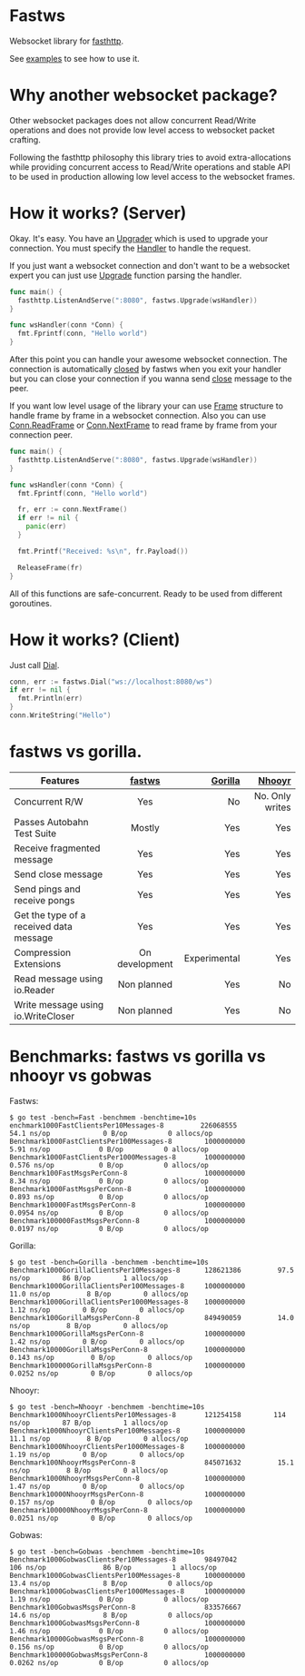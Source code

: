 # Fastws

Websocket library for [fasthttp](https://github.com/valyala/fasthttp).

See [examples](https://github.com/dgrr/fastws/blob/master/examples) to see how to use it.

# Why another websocket package?

Other websocket packages does not allow concurrent Read/Write operations
and does not provide low level access to websocket packet crafting.

Following the fasthttp philosophy this library tries to avoid extra-allocations
while providing concurrent access to Read/Write operations and stable API to be used
in production allowing low level access to the websocket frames.

# How it works? (Server)

Okay. It's easy. You have an
[Upgrader](https://godoc.org/github.com/dgrr/fastws#Upgrader)
which is used to upgrade your connection.
You must specify the
[Handler](https://godoc.org/github.com/dgrr/fastws#Upgrader.Handler)
to handle the request.

If you just want a websocket connection and don't want to be
a websocket expert you can just
use [Upgrade](https://godoc.org/github.com/dgrr/fastws#Upgrade) function parsing the
handler.

```go
func main() {
  fasthttp.ListenAndServe(":8080", fastws.Upgrade(wsHandler))
}

func wsHandler(conn *Conn) {
  fmt.Fprintf(conn, "Hello world")
}
```

After this point you can handle your awesome websocket connection.
The connection is automatically
[closed](https://github.com/dgrr/fastws/blob/master/upgrader.go#L80)
by fastws when you exit your handler but you can close
your connection if you wanna send
[close](https://godoc.org/github.com/dgrr/fastws#Conn.Close) message to the peer.

If you want low level usage of the library your can use
[Frame](https://godoc.org/github.com/dgrr/fastws#Frame) structure
to handle frame by frame in a websocket connection.
Also you can use
[Conn.ReadFrame](https://godoc.org/github.com/dgrr/fastws#Conn.ReadFrame) or
[Conn.NextFrame](https://godoc.org/github.com/dgrr/fastws#Conn.NextFrame) to read
frame by frame from your connection peer.

```go
func main() {
  fasthttp.ListenAndServe(":8080", fastws.Upgrade(wsHandler))
}

func wsHandler(conn *Conn) {
  fmt.Fprintf(conn, "Hello world")

  fr, err := conn.NextFrame()
  if err != nil {
    panic(err)
  }

  fmt.Printf("Received: %s\n", fr.Payload())

  ReleaseFrame(fr)
}
```

All of this functions are safe-concurrent. Ready to be used from different goroutines.

# How it works? (Client)

Just call [Dial](https://godoc.org/github.com/dgrr/fastws#Dial).

```go
conn, err := fastws.Dial("ws://localhost:8080/ws")
if err != nil {
  fmt.Println(err)
}
conn.WriteString("Hello")
```

# fastws vs gorilla.

| Features | [fastws](https://github.com/dgrr/fastws) | [Gorilla](https://github.com/savsgio/websocket)| [Nhooyr](https://github.com/nhooyr/websocket)
| --------------------------------------- |:--------------:| ------------:| ---------------:|
| Concurrent R/W                          | Yes            | No           | No. Only writes |
| Passes Autobahn Test Suite              | Mostly         | Yes          | Yes             |
| Receive fragmented message              | Yes            | Yes          | Yes             |
| Send close message                      | Yes            | Yes          | Yes             |
| Send pings and receive pongs            | Yes            | Yes          | Yes             |
| Get the type of a received data message | Yes            | Yes          | Yes             |
| Compression Extensions                  | On development | Experimental | Yes             |
| Read message using io.Reader            | Non planned    | Yes          | No              |
| Write message using io.WriteCloser      | Non planned    | Yes          | No              |

# Benchmarks: fastws vs gorilla vs nhooyr vs gobwas

Fastws:

```
$ go test -bench=Fast -benchmem -benchtime=10s
enchmark1000FastClientsPer10Messages-8         226068555               54.1 ns/op             0 B/op          0 allocs/op
Benchmark1000FastClientsPer100Messages-8        1000000000               5.91 ns/op            0 B/op          0 allocs/op
Benchmark1000FastClientsPer1000Messages-8       1000000000               0.576 ns/op           0 B/op          0 allocs/op
Benchmark100FastMsgsPerConn-8                   1000000000               8.34 ns/op            0 B/op          0 allocs/op
Benchmark1000FastMsgsPerConn-8                  1000000000               0.893 ns/op           0 B/op          0 allocs/op
Benchmark10000FastMsgsPerConn-8                 1000000000               0.0954 ns/op          0 B/op          0 allocs/op
Benchmark100000FastMsgsPerConn-8                1000000000               0.0197 ns/op          0 B/op          0 allocs/op
```

Gorilla:
```
$ go test -bench=Gorilla -benchmem -benchtime=10s
Benchmark1000GorillaClientsPer10Messages-8      128621386         97.5 ns/op        86 B/op        1 allocs/op
Benchmark1000GorillaClientsPer100Messages-8     1000000000          11.0 ns/op         8 B/op        0 allocs/op
Benchmark1000GorillaClientsPer1000Messages-8    1000000000           1.12 ns/op        0 B/op        0 allocs/op
Benchmark100GorillaMsgsPerConn-8                849490059         14.0 ns/op         8 B/op        0 allocs/op
Benchmark1000GorillaMsgsPerConn-8               1000000000           1.42 ns/op        0 B/op        0 allocs/op
Benchmark10000GorillaMsgsPerConn-8              1000000000           0.143 ns/op         0 B/op        0 allocs/op
Benchmark100000GorillaMsgsPerConn-8             1000000000           0.0252 ns/op        0 B/op        0 allocs/op
```

Nhooyr:
```
$ go test -bench=Nhooyr -benchmem -benchtime=10s
Benchmark1000NhooyrClientsPer10Messages-8       121254158        114 ns/op        87 B/op        1 allocs/op
Benchmark1000NhooyrClientsPer100Messages-8      1000000000          11.1 ns/op         8 B/op        0 allocs/op
Benchmark1000NhooyrClientsPer1000Messages-8     1000000000           1.19 ns/op        0 B/op        0 allocs/op
Benchmark100NhooyrMsgsPerConn-8                 845071632         15.1 ns/op         8 B/op        0 allocs/op
Benchmark1000NhooyrMsgsPerConn-8                1000000000           1.47 ns/op        0 B/op        0 allocs/op
Benchmark10000NhooyrMsgsPerConn-8               1000000000           0.157 ns/op         0 B/op        0 allocs/op
Benchmark100000NhooyrMsgsPerConn-8              1000000000           0.0251 ns/op        0 B/op        0 allocs/op
```

Gobwas:
```
$ go test -bench=Gobwas -benchmem -benchtime=10s
Benchmark1000GobwasClientsPer10Messages-8       98497042               106 ns/op              86 B/op          1 allocs/op
Benchmark1000GobwasClientsPer100Messages-8      1000000000              13.4 ns/op             8 B/op          0 allocs/op
Benchmark1000GobwasClientsPer1000Messages-8     1000000000               1.19 ns/op            0 B/op          0 allocs/op
Benchmark100GobwasMsgsPerConn-8                 833576667               14.6 ns/op             8 B/op          0 allocs/op
Benchmark1000GobwasMsgsPerConn-8                1000000000               1.46 ns/op            0 B/op          0 allocs/op
Benchmark10000GobwasMsgsPerConn-8               1000000000               0.156 ns/op           0 B/op          0 allocs/op
Benchmark100000GobwasMsgsPerConn-8              1000000000               0.0262 ns/op          0 B/op          0 allocs/op
```
